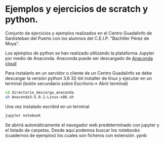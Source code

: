 # Ejemplos y ejercicios de scratch y python.

Conjunto de ejercicios y ejemplos realizados en el Centro Guadalinfo de Santisteban del Puerto con los alumnos del 
C.E.I.P. "Bachiller Pérez de Moya".

Los ejemplos de python se han realizado utilizando la plataforma Jupyter por medio de Anaconda. 
Anaconda puede ser descargado de [Anaconda cloud](https://www.anaconda.com/download/)

Para instalarlo en un servidor o cliente de un Centro Guadalinfo se debe descargar la versión python 3.6 32-bit installer de linux y ejecutar en un terminal (botón secundario sobre Escritorio-> Abrir terminal)

```bash
cd directorio_descarga_anaconda
sh Anaconda3-5.0.1-Linux-x86.sh
```

Una vez instalado escribid en un terminal

```bash
jupyter notebook
```

Se abrirá automáticamente el navegador web predeterminado con jupyter y el listado de carpetas. Desde aquí podemos buscar los notebooks (cuadernos de ejemplos) los cuales son ficheros con extensión .ypnb

